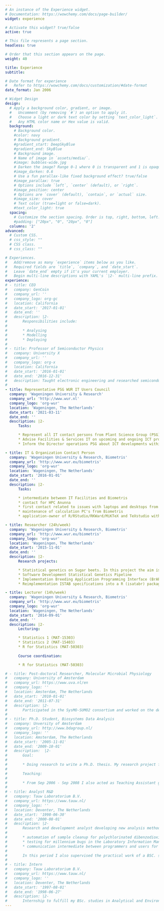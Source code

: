 ```yaml
---
# An instance of the Experience widget.
# Documentation: https://wowchemy.com/docs/page-builder/
widget: experience

# Activate this widget? true/false
active: true

# This file represents a page section.
headless: true

# Order that this section appears on the page.
weight: 40

title: Experience
subtitle:

# Date format for experience
#   Refer to https://wowchemy.com/docs/customization/#date-format
date_format: Jan 2006

# Widget Design
design:
  # Apply a background color, gradient, or image.
  #   Uncomment (by removing `#`) an option to apply it.
  #   Choose a light or dark text color by setting `text_color_light`.
  #   Any HTML color name or Hex value is valid.
  background:
    # Background color.
    #color: navy
    # Background gradient.
    #gradient_start: DeepSkyBlue
    #gradient_end: SkyBlue
    # Background image.
    # Name of image in `assets/media/`.
    #image: bubbles-wide.jpg
    # Darken the image? Range 0-1 where 0 is transparent and 1 is opaque.
    #image_darken: 0.6
    # Use a fun parallax-like fixed background effect? true/false
    #image_parallax: true
    # Options include `left`, `center` (default), or `right`.
    #image_position: center
    # Options are `cover` (default), `contain`, or `actual` size.
    #image_size: cover
    # Text color (true=light or false=dark).
    #text_color_light: true
  spacing:
    # Customize the section spacing. Order is top, right, bottom, left.
    #padding: ["20px", "0", "20px", "0"]
  columns: '2'
advanced:
  # Custom CSS. 
  # css_style: ""
  # CSS class.
  # css_class: ""

# Experiences.
#   Add/remove as many `experience` items below as you like.
#   Required fields are `title`, `company`, and `date_start`.
#   Leave `date_end` empty if it's your current employer.
#   Begin multi-line descriptions with YAML's `|2-` multi-line prefix.
experience:
# - title: CEO
#   company: GenCoin
#   company_url: ''
#   company_logo: org-gc
#   location: California
#   date_start: '2017-01-01'
#   date_end: ''
#   description: |2-
#       Responsibilities include:
#
#       * Analysing
#       * Modelling
#       * Deploying
#
# - title: Professor of Semiconductor Physics
#   company: University X
#   company_url: ''
#   company_logo: org-x
#   location: California
#   date_start: '2016-01-01'
#   date_end: '2016-12-31'
#   description: Taught electronic engineering and researched semiconductor physics.
#
- title: Representative PSG WUR IT Users Council
  company: 'Wageningen University & Research'
  company_url: 'http://www.wur.nl'
  company_logo: 'org-wur'
  location: 'Wageningen, The Netherlands'
  date_start: '2021-03-11'
  date_end: ''
  description: |2-
      Tasks:

      * Represent all IT contact persons from Plant Science Group (PSG) in the WUR IT Users Council
      * Advise Facilities & Services IT on upcoming and ongoing ICT projects from a viewpoint of all PSG chair groups and Business Units.
      * Inform the Director operations PSG about ICT developments within WUR

- title: IT & Organization Contact Person
  company: 'Wageningen University & Research, Biometris'
  company_url: 'http://www.wur.eu/biometris'
  company_logo: 'org-wur'
  location: 'Wageningen, The Netherlands'
  date_start: '2016-01-01'
  date_end: ''
  description: |2-
      Tasks:

      * intermediate between IT Facilities and Biometris
      * contact for HPC Anunna
      * first contact related to issues with laptops and desktops from Biometris
      * maintenance of calculation PC's from Biometris
      * application-owner of R/RStudio/RKWard/MiKTeX and TeXstudio within WUR

- title: Researcher (24h/week)
  company: 'Wageningen University & Research, Biometris'
  company_url: 'http://www.wur.eu/biometris'
  company_logo: 'org-wur'
  location: 'Wageningen, The Netherlands'
  date_start: '2015-11-01'
  date_end: ''
  description: |2-
      Research projects:

      * Statistical genetics on Sugar beets. In this project the aim is to optimize the field design for obtaining phenotypical data and to use this data in genomic prediction and ultimately perform genomic selection of the best performing new Sugar beet breeds.
      * Software Development Statistical Genetics Pipeline
      * Implementation Breeding Application Programming Interface (BrAPI) into a R package
      * Reimplementation ISTAB specifications into a R (isatabr) package

- title: Lecturer (14h/week)
  company: 'Wageningen University & Research, Biometris'
  company_url: 'http://www.wur.eu/biometris'
  company_logo: 'org-wur'
  location: 'Wageningen, The Netherlands'
  date_start: '2014-09-01'
  date_end: ''
  description: |2-
      Lecturing:

      * Statistics 1 (MAT-15303)
      * Statistics 2 (MAT-15403)
      * R for Statistics (MAT-50303)
    
      Course coordination:

      * R for Statistics (MAT-50303)

# - title: Post-doctoral Researcher, Molecular Microbial Physiology
#   company: University of Amsterdam
#   company_url: https://www.uva.nl/en
#   company_logo: ''
#   location: Amsterdam, The Netherlands
#   date_start: '2010-01-01'
#   date_end: '2011-07-31'
#   description: |2-
#       Participated in the SysMO-SUMO2 consortium and worked on the development of a detailed kinetic model of the respiratory chain of Escherichia coli. SysMO-SUMO2 stands for System biology of MicroOrganisms, Systems Understanding of Microbial Oxygen responses 2th funding period.
#
# - title: Ph.D. Student, Biosystems Data Analysis
#   company: Unversity of Amsterdam
#   company_url: http://www.bdagroup.nl/
#   company_logo: ''
#   location: Amsterdam, The Netherlands
#   date_start: '2005-11-01'
#   date_end: '2009-10-01'
#   description:  |2-
#       Goal:
#
#       * Doing research to write a Ph.D. thesis. My research project focussed on fusing prior knowledge into data analysis of microbial metabolomics data and was funded by the Netherlands Bioinformatics Centre (NBIC).
# 
#       Teaching:
#
#       * From Sep 2006 - Sep 2008 I also acted as Teaching Assistant giving lectures and teaching practical application with Microsoft Excel in basic Statistics to first year Bachelor students Chemistry, Bio-exact and Beta-Gamma.
#
# - title: Analyst R&D
#   company: Tauw Laboratorium B.V.
#   company_url: https://www.tauw.nl/
#   company_logo: ''
#   location: Deventer, The Netherlands
#   date_start: '1998-06-30'
#   date_end: '2000-08-01'
#   description: |2-
#       Research and development analyst developing new analysis methods and aid the production laboratory. Participated in several research projects, e.g.:
#
#       * automation of sample cleanup for polychlorinated dibenzodioxins (PCDDs) determination
#       * testing for millennium bugs in the Laboratory Information Management Systems (LIMS)
#       * communication intermediate between programmers and users for the development of a new LIMS
# 
#       In this period I also supervised the practical work of a BSC. student, who continued on my BSc. graduation project.
#
# - title: Intern
#   company: Tauw Laboratorium B.V.
#   company_url: https://www.tauw.nl/
#   company_logo: ''
#   location: Deventer, The Netherlands
#   date_start: '1997-08-01'
#   date_end: '1998-06-27'
#   description: |2-
#       Internship to fulfill my BSc. studies in Analytical and Environmental Analytical Chemistry. During this period I worked in a research and development department of the laboratory. The goal of the department was to develop new analysis methods for and support the production laboratory in any way possible. I researched a screening method for the determination of the biochemical oxygen demand, which is a measure for biodegradable organic compounds in (waste)water. My graduation project involved miniaturization and implementation of microwave digestion of water samples for the determination of mercury.
---
```

